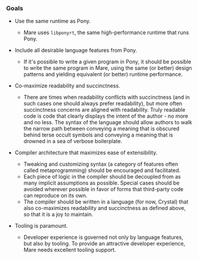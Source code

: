 ### Goals

- Use the same runtime as Pony.
    - Mare uses `libponyrt`, the same high-performance runtime that runs Pony.

- Include all desirable language features from Pony.
    - If it's possible to write a given program in Pony, it should be possible to write the same program in Mare, using the same (or better) design patterns and yielding equivalent (or better) runtime performance.

- Co-maximize readability and succinctness.
    - There are times when readability conflicts with succinctness (and in such cases one should always prefer readability), but more often succinctness concerns are aligned with readability. Truly readable code is code that clearly displays the intent of the author - no more and no less. The syntax of the language should allow authors to walk the narrow path between conveying a meaning that is obscured behind terse occult symbols and conveying a meaning that is drowned in a sea of verbose boilerplate.

- Compiler architecture that maximizes ease of extensibility.
    - Tweaking and customizing syntax (a category of features often called metaprogramming) should be encouraged and facilitated.
    - Each piece of logic in the compiler should be decoupled from as many implicit assumptions as possible. Special cases should be avoided wherever possible in favor of forms that third-party code can reproduce on its own.
    - The compiler should be written in a language (for now, Crystal) that also co-maximizes readability and succinctness as defined above, so that it is a joy to maintain.

- Tooling is paramount.
    - Developer experience is governed not only by language features, but also by tooling. To provide an attractive developer experience, Mare needs excellent tooling support.

